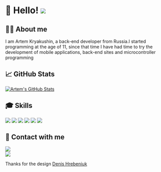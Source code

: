 # 🙋 Hello! ![](https://komarev.com/ghpvc/?username=kryakushin666)

## 🧑‍💻 About me
I am Artem Kryakushin, a back-end developer from Russia.I started programming at the age of 11, since that time I have had time to try the development of mobile applications, back-end sites and microcontroller programming

## 📈 GitHub Stats
[![Artem's GitHub Stats](https://github-readme-stats.vercel.app/api?username=kryakushin666&count_private=true&hide_border=true&bg_color=22272E&text_color=FFFFFF)](https://github.com/kryakushin666)

## 🎓 Skills
[![](https://img.shields.io/badge/Arduino-00979D?style=for-the-badge&logo=arduino&logoColor=22272E&labelColor=f0f0f0)](https://www.arduino.cc/)
[![](https://img.shields.io/badge/Kotlin-7F52FF?style=for-the-badge&logo=kotlin&logoColor=22272E&labelColor=f0f0f0)](https://kotlinlang.org/)
[![](https://img.shields.io/badge/Java-007396?style=for-the-badge&logo=java&logoColor=22272E&labelColor=f0f0f0)](https://www.java.com/ru/)
[![](https://img.shields.io/badge/Spring%20Boot-6DB33F?style=for-the-badge&logo=springboot&logoColor=22272E&labelColor=f0f0f0)](https://spring.io)
[![](https://img.shields.io/badge/MySQL-4479A1?style=for-the-badge&logo=mysql&logoColor=22272E&labelColor=f0f0f0)](https://www.mysql.com/)
[![](https://img.shields.io/badge/Git-F05032?style=for-the-badge&logo=git&logoColor=22272E&labelColor=f0f0f0)](https://git-scm.com/)

## 🔗 Contact with me
[![](https://img.shields.io/badge/Telegram-@kryakushin777-26A5E4?style=for-the-badge&logo=telegram&logoColor=22272E&labelColor=f0f0f0)](https://t.me/kryakushin777)
<br/>
[![](https://img.shields.io/badge/Gmail-artemkryakushin@gmail.com-EA4335?style=for-the-badge&logo=gmail&logoColor=22272E&labelColor=f0f0f0)](mailto:artemkryakushin@gmail.com)

Thanks for the design [Denis Hrebeniuk](https://github.com/denis-hrebeniuk)


